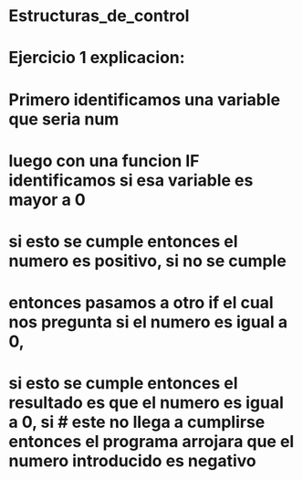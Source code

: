 # Estructuras_de_control

# Ejercicio 1 explicacion:
# Primero identificamos una variable que seria num
# luego con una funcion IF identificamos si esa variable es mayor a 0
# si esto se cumple entonces el numero es positivo, si no se cumple
# entonces pasamos a otro if el cual nos pregunta si el numero es igual a 0,
# si esto se cumple entonces el resultado es que el numero es igual a 0, si # este no llega a cumplirse entonces el programa arrojara que el numero introducido es negativo